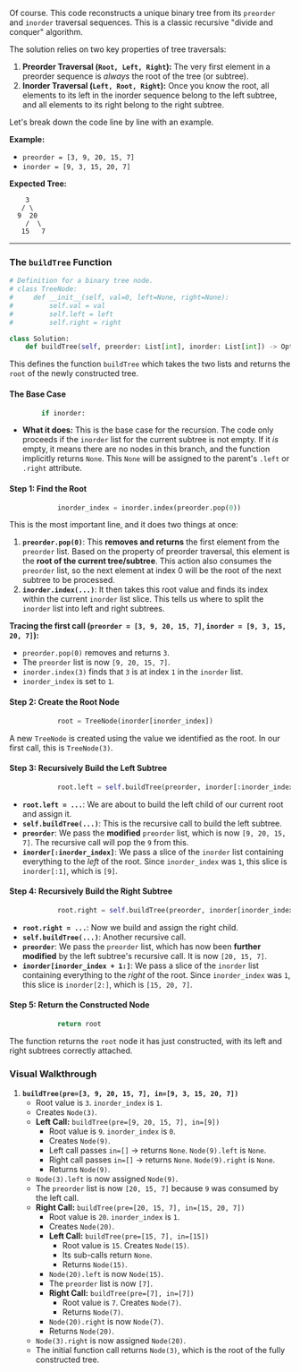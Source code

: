Of course. This code reconstructs a unique binary tree from its `preorder` and `inorder` traversal sequences. This is a classic recursive "divide and conquer" algorithm.

The solution relies on two key properties of tree traversals:

1.  **Preorder Traversal (`Root, Left, Right`):** The very first element in a preorder sequence is *always* the root of the tree (or subtree).
2.  **Inorder Traversal (`Left, Root, Right`):** Once you know the root, all elements to its left in the inorder sequence belong to the left subtree, and all elements to its right belong to the right subtree.

Let's break down the code line by line with an example.

**Example:**

  * `preorder = [3, 9, 20, 15, 7]`
  * `inorder = [9, 3, 15, 20, 7]`

**Expected Tree:**

```
    3
   / \
  9  20
    /  \
   15   7
```

-----

### **The `buildTree` Function**

```python
# Definition for a binary tree node.
# class TreeNode:
#     def __init__(self, val=0, left=None, right=None):
#         self.val = val
#         self.left = left
#         self.right = right

class Solution:
    def buildTree(self, preorder: List[int], inorder: List[int]) -> Optional[TreeNode]:
```

This defines the function `buildTree` which takes the two lists and returns the `root` of the newly constructed tree.

#### **The Base Case**

```python
        if inorder:
```

  * **What it does:** This is the base case for the recursion. The code only proceeds if the `inorder` list for the current subtree is not empty. If it *is* empty, it means there are no nodes in this branch, and the function implicitly returns `None`. This `None` will be assigned to the parent's `.left` or `.right` attribute.

#### **Step 1: Find the Root**

```python
            inorder_index = inorder.index(preorder.pop(0))
```

This is the most important line, and it does two things at once:

1.  **`preorder.pop(0)`**: This **removes and returns** the first element from the `preorder` list. Based on the property of preorder traversal, this element is the **root of the current tree/subtree**. This action also consumes the `preorder` list, so the next element at index 0 will be the root of the next subtree to be processed.
2.  **`inorder.index(...)`**: It then takes this root value and finds its index within the current `inorder` list slice. This tells us where to split the `inorder` list into left and right subtrees.

**Tracing the first call (`preorder = [3, 9, 20, 15, 7]`, `inorder = [9, 3, 15, 20, 7]`):**

  * `preorder.pop(0)` removes and returns `3`.
  * The `preorder` list is now `[9, 20, 15, 7]`.
  * `inorder.index(3)` finds that `3` is at index `1` in the `inorder` list.
  * `inorder_index` is set to `1`.

#### **Step 2: Create the Root Node**

```python
            root = TreeNode(inorder[inorder_index])
```

A new `TreeNode` is created using the value we identified as the root. In our first call, this is `TreeNode(3)`.

#### **Step 3: Recursively Build the Left Subtree**

```python
            root.left = self.buildTree(preorder, inorder[:inorder_index])
```

  * **`root.left = ...`**: We are about to build the left child of our current root and assign it.
  * **`self.buildTree(...)`**: This is the recursive call to build the left subtree.
  * **`preorder`**: We pass the **modified** `preorder` list, which is now `[9, 20, 15, 7]`. The recursive call will pop the `9` from this.
  * **`inorder[:inorder_index]`**: We pass a slice of the `inorder` list containing everything to the *left* of the root. Since `inorder_index` was `1`, this slice is `inorder[:1]`, which is `[9]`.

#### **Step 4: Recursively Build the Right Subtree**

```python
            root.right = self.buildTree(preorder, inorder[inorder_index + 1:])
```

  * **`root.right = ...`**: Now we build and assign the right child.
  * **`self.buildTree(...)`**: Another recursive call.
  * **`preorder`**: We pass the `preorder` list, which has now been **further modified** by the left subtree's recursive call. It is now `[20, 15, 7]`.
  * **`inorder[inorder_index + 1:]`**: We pass a slice of the `inorder` list containing everything to the *right* of the root. Since `inorder_index` was `1`, this slice is `inorder[2:]`, which is `[15, 20, 7]`.

#### **Step 5: Return the Constructed Node**

```python
            return root
```

The function returns the `root` node it has just constructed, with its left and right subtrees correctly attached.

### **Visual Walkthrough**

1.  **`buildTree(pre=[3, 9, 20, 15, 7], in=[9, 3, 15, 20, 7])`**
      * Root value is `3`. `inorder_index` is `1`.
      * Creates `Node(3)`.
      * **Left Call:** `buildTree(pre=[9, 20, 15, 7], in=[9])`
          * Root value is `9`. `inorder_index` is `0`.
          * Creates `Node(9)`.
          * Left call passes `in=[]` -\> returns `None`. `Node(9).left` is `None`.
          * Right call passes `in=[]` -\> returns `None`. `Node(9).right` is `None`.
          * Returns `Node(9)`.
      * `Node(3).left` is now assigned `Node(9)`.
      * The `preorder` list is now `[20, 15, 7]` because `9` was consumed by the left call.
      * **Right Call:** `buildTree(pre=[20, 15, 7], in=[15, 20, 7])`
          * Root value is `20`. `inorder_index` is `1`.
          * Creates `Node(20)`.
          * **Left Call:** `buildTree(pre=[15, 7], in=[15])`
              * Root value is `15`. Creates `Node(15)`.
              * Its sub-calls return `None`.
              * Returns `Node(15)`.
          * `Node(20).left` is now `Node(15)`.
          * The `preorder` list is now `[7]`.
          * **Right Call:** `buildTree(pre=[7], in=[7])`
              * Root value is `7`. Creates `Node(7)`.
              * Returns `Node(7)`.
          * `Node(20).right` is now `Node(7)`.
          * Returns `Node(20)`.
      * `Node(3).right` is now assigned `Node(20)`.
      * The initial function call returns `Node(3)`, which is the root of the fully constructed tree.